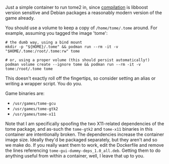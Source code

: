 Just a simple container to run tome2 in, since [compilation](https://github.com/tome2/tome2) is libboost version sensitive and Debian packages a reasonably modern version of the game already.

You should use a volume to keep a copy of `/home/tome/.tome` around. For example, assuming you tagged the image 'tome':

    # the dumb way, using a bind mount
    mkdir -p "${HOME}/.tome" && podman run --rm -it -v "$HOME/.tome:/root/.tome:rw" tome

    # or, using a proper volume (this should persist automatically!)
    podman volume create --ignore tome && podman run --rm -it -v tome:/root/.tome tome

This doesn't exactly roll off the fingertips, so consider setting an alias or writing a wrapper script. You do you.

Game binaries are:
  - `/usr/games/tome-gcu`
  - `/usr/games/tome-gtk2`
  - `/usr/games/tome-x11`

Note that I am specifically spoofing the two X11-related dependencies of the tome package, and as-such the `tome-gtk2` and `tome-x11` binaries in this container are intentionally broken. The dependencies increase the container image size. Ideally they'd be packaged separately, but they aren't and so we make do. If you really want them to work, edit the Dockerfile and remove the lines referencing `tome-gui-dummy-deps_1.0_all.deb`. Getting them to do anything useful from within a container, well, I leave that up to you.

